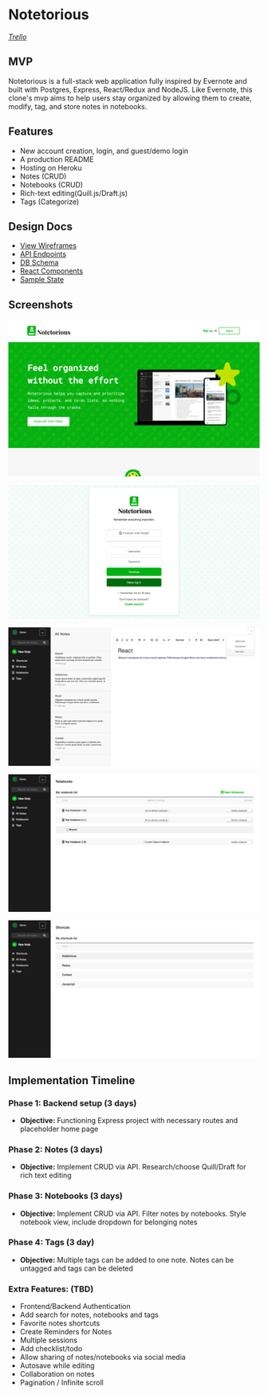 # Notetorious

_[Trello](https://trello.com/b/BAHg7c4m/notetorious-evernote-app)_

## MVP

Notetorious is a full-stack web application fully inspired by Evernote and built with Postgres, Express, React/Redux and NodeJS. Like Evernote, this clone's mvp aims to help users stay organized by allowing them to create, modify, tag, and store notes in notebooks.

## Features

- New account creation, login, and guest/demo login
- A production README
- Hosting on Heroku
- Notes (CRUD)
- Notebooks (CRUD)
- Rich-text editing(Quill.js/Draft.js)
- Tags (Categorize)

## Design Docs

- [View Wireframes](./wireframes)
- [API Endpoints](./api-endpoints.md)
- [DB Schema](./schema.md)
- [React Components](./component-hierarchy.md)
- [Sample State](./sample-state.md)

## Screenshots

![Notetorious](./images/notetorious-landing-page.png "Landing")

![Notetorious](./images/notetorious-login-page.png "Login")

![Notetorious](./images/notetorious-all-notes-page.png "all notes")

![Notetorious](./images/notetorious-notebooks-page.png "notebooks")

![Notetorious](./images/notetorious-shortcuts-page.png "shortcuts")

## Implementation Timeline

### Phase 1: Backend setup (3 days)

- **Objective:** Functioning Express project with necessary routes and placeholder home page

### Phase 2: Notes (3 days)

- **Objective:** Implement CRUD via API. Research/choose Quill/Draft for rich text editing

### Phase 3: Notebooks (3 days)

- **Objective:** Implement CRUD via API. Filter notes by notebooks. Style notebook view, include dropdown for belonging notes

### Phase 4: Tags (3 day)

- **Objective:** Multiple tags can be added to one note. Notes can be untagged and tags can be deleted

### Extra Features: (TBD)

- Frontend/Backend Authentication
- Add search for notes, notebooks and tags
- Favorite notes shortcuts
- Create Reminders for Notes
- Multiple sessions
- Add checklist/todo
- Allow sharing of notes/notebooks via social media
- Autosave while editing
- Collaboration on notes
- Pagination / Infinite scroll
